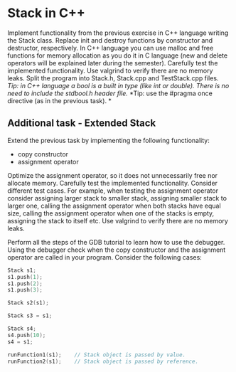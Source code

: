 # Stack in C++
Implement functionality from the previous exercise in C++ language writing the Stack class. Replace init and destroy functions by constructor and destructor, respectively.
In C++ language you can use malloc and free functions for memory allocation as you do it in C language (new and delete operators will be explained later during the semester).
Carefully test the implemented functionality.
Use valgrind to verify there are no memory leaks.
Split the program into Stack.h, Stack.cpp and TestStack.cpp files.
*Tip: in C++ language a bool is a built in type (like int or double). There is no need to include the stdbool.h header file.*
*Tip: use the #pragma once directive (as in the previous task). *


## Additional task - Extended Stack

 Extend the previous task by implementing the following functionality:

- copy constructor
- assignment operator

Optimize the assignment operator, so it does not unnecessarily free nor allocate memory.
Carefully test the implemented functionality. Consider different test cases. For example, when testing the assignment operator consider assigning larger stack to smaller stack, assigning smaller stack to larger one, calling the assignment operator when both stacks have equal size, calling the assignment operator when one of the stacks is empty, assigning the stack to itself etc.
Use valgrind to verify there are no memory leaks.

Perform all the steps of the GDB tutorial to learn how to use the debugger.
Using the debugger check when the copy constructor and the assignment operator are called in your program. Consider the following cases:

```cpp
Stack s1;
s1.push(1);
s1.push(2);
s1.push(3);

Stack s2(s1);

Stack s3 = s1;

Stack s4;
s4.push(10);
s4 = s1;

runFunction1(s1);    // Stack object is passed by value.
runFunction2(s1);    // Stack object is passed by reference.
```

